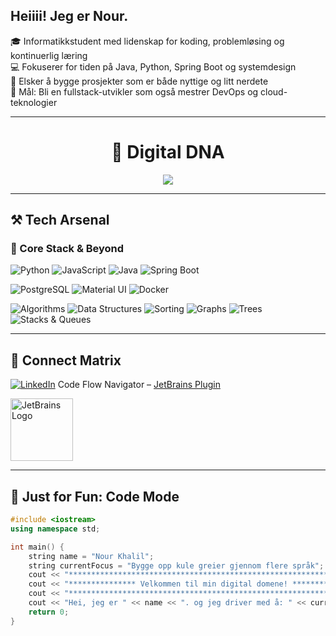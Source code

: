 ##  Heiiii! Jeg er Nour.

🎓 Informatikkstudent med lidenskap for koding, problemløsing og kontinuerlig læring  
💻 Fokuserer for tiden på Java, Python, Spring Boot og systemdesign  
🌱 Elsker å bygge prosjekter som er både nyttige og litt nerdete  
🎯 Mål: Bli en fullstack-utvikler som også mestrer DevOps og cloud-teknologier

---

<h1 align="center">🧬 Digital DNA</h1>

<p align="center">
  <img src="https://github-profile-summary-cards.vercel.app/api/cards/profile-details?username=NourKhalil0&theme=github_dark" />
</p>

---

## ⚒️ Tech Arsenal

### 🧩 Core Stack & Beyond

![Python](https://img.shields.io/badge/Python-3776AB?style=for-the-badge&logo=python&logoColor=white)
![JavaScript](https://img.shields.io/badge/JavaScript-F7DF1E?style=for-the-badge&logo=javascript&logoColor=black)
![Java](https://img.shields.io/badge/Java-ED8B00?style=for-the-badge&logo=openjdk&logoColor=white)
![Spring Boot](https://img.shields.io/badge/Spring_Boot-6DB33F?style=for-the-badge&logo=springboot&logoColor=white)

![PostgreSQL](https://img.shields.io/badge/PostgreSQL-4169E1?style=for-the-badge&logo=postgresql&logoColor=white)
![Material UI](https://img.shields.io/badge/Material_UI-0081CB?style=for-the-badge&logo=mui&logoColor=white)
![Docker](https://img.shields.io/badge/Docker-2496ED?style=for-the-badge&logo=docker&logoColor=white)

![Algorithms](https://img.shields.io/badge/Algorithms-%2300BFFF?style=for-the-badge)
![Data Structures](https://img.shields.io/badge/Data%20Structures-%23FF69B4?style=for-the-badge)
![Sorting](https://img.shields.io/badge/Sorting%20Algorithms-%2300BFFF?style=for-the-badge)
![Graphs](https://img.shields.io/badge/Graphs-%234CAF50?style=for-the-badge)
![Trees](https://img.shields.io/badge/Trees-%23FFA500?style=for-the-badge)
![Stacks & Queues](https://img.shields.io/badge/Stacks_&_Queues-%23FF69B4?style=for-the-badge)

---

## 📡 Connect Matrix

[![LinkedIn](https://img.shields.io/badge/LinkedIn-blue?style=flat&logo=linkedin)](https://www.linkedin.com/in/nour-khalil-rash-7a0222317/)
Code Flow Navigator – [JetBrains Plugin](https://plugins.jetbrains.com/plugin/27461-code-flow-navigator)

<p>
  <img src="https://resources.jetbrains.com/storage/products/company/brand/logos/JetBrains/jb_beam.svg" alt="JetBrains Logo" width="100"/>
</p>

---

## 🧪 Just for Fun: Code Mode

```cpp
#include <iostream>
using namespace std;

int main() {
    string name = "Nour Khalil";
    string currentFocus = "Bygge opp kule greier gjennom flere språk";
    cout << "*************************************************************\n";
    cout << "*************** Velkommen til min digital domene! ***************\n";
    cout << "*************************************************************\n";
    cout << "Hei, jeg er " << name << ". og jeg driver med å: " << currentFocus << ".\n";
    return 0;
}

